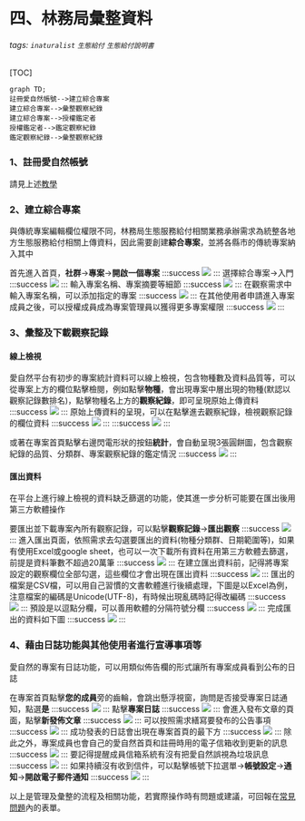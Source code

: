 # 四、林務局彙整資料
###### tags: `inaturalist` `生態給付` `生態給付說明書`

[TOC]
``` mermaid
graph TD;
註冊愛自然帳號-->建立綜合專案
建立綜合專案-->彙整觀察紀錄
建立綜合專案-->授權鑑定者
授權鑑定者-->鑑定觀察紀錄
鑑定觀察紀錄-->彙整觀察紀錄

```
### 1、註冊愛自然帳號
請見上述[教學](/_wcnc1AnSuiCsNq5evIrgA)

### 2、建立綜合專案

與傳統專案編輯欄位權限不同，林務局生態服務給付相關業務承辦需求為統整各地方生態服務給付相關上傳資料，因此需要創建**綜合專案**，並將各縣市的傳統專案納入其中

首先進入首頁，**社群**->**專案**->**開啟一個專案**
:::success
![](https://i.imgur.com/tdJ0gnc.png)
:::
選擇綜合專案->入門
:::success
![](https://i.imgur.com/VgIeWrN.png)
:::
輸入專案名稱、專案摘要等細節
:::success
![](https://i.imgur.com/mu5c9os.png)
:::
在觀察需求中輸入專案名稱，可以添加指定的專案
:::success
![](https://i.imgur.com/6cfO5Kd.png)
:::
在其他使用者申請進入專案成員之後，可以授權成員成為專案管理員以獲得更多專案權限
:::success
![](https://i.imgur.com/GoHpw69.png)
:::
### 3、彙整及下載觀察記錄
#### 線上檢視
愛自然平台有初步的專案統計資料可以線上檢視，包含物種數及資料品質等，可以從專案上方的欄位點擊檢閱，例如點擊**物種**，會出現專案中層出現的物種(默認以觀察記錄數排名)，點擊物種名上方的**觀察紀錄**，即可呈現原始上傳資料
:::success
![](https://i.imgur.com/7kSSWe0.jpg)
:::
原始上傳資料的呈現，可以在點擊進去觀察紀錄，檢視觀察記錄的欄位資料
:::success
![](https://i.imgur.com/popMsr8.jpg)
:::
:::success
![](https://i.imgur.com/dN8s6Yb.png)
:::

或著在專案首頁點擊右邊閃電形狀的按鈕**統計**，會自動呈現3張圓餅圖，包含觀察紀錄的品質、分類群、專案觀察紀錄的鑑定情況
:::success
![](https://i.imgur.com/IXZjV1O.png)
:::

#### 匯出資料
在平台上進行線上檢視的資料缺乏篩選的功能，使其進一步分析可能要在匯出後用第三方軟體操作

要匯出並下載專案內所有觀察記錄，可以點擊**觀察記錄**->**匯出觀察**
:::success
![](https://i.imgur.com/FzxbYd7.png)
:::
進入匯出頁面，依照需求去勾選要匯出的資料(物種分類群、日期範圍等)，如果有使用Excel或google sheet，也可以一次下載所有資料在用第三方軟體去篩選，前提是資料筆數不超過20萬筆
:::success
![](https://i.imgur.com/Ug0BinZ.png)
:::
在建立匯出資料前，記得將專案設定的觀察欄位全部勾選，這些欄位才會出現在匯出資料
:::success
![](https://i.imgur.com/zcwk0FE.png)
:::
匯出的檔案是CSV檔，可以用自己習慣的文書軟體進行後續處理，下圖是以Excel為例，注意檔案的編碼是Unicode(UTF-8)，有時候出現亂碼時記得改編碼
:::success
![](https://i.imgur.com/8Ctulfs.png)
:::
預設是以逗點分欄，可以善用軟體的分隔符號分欄
:::success
![](https://i.imgur.com/5gwxN57.png)
:::
完成匯出的資料如下圖
:::success
![](https://i.imgur.com/Lvzd8lJ.png)
:::


### 4、藉由日誌功能與其他使用者進行宣導事項等
愛自然的專案有日誌功能，可以用類似佈告欄的形式讓所有專案成員看到公布的日誌

在專案首頁點擊**您的成員**旁的齒輪，會跳出懸浮視窗，詢問是否接受專案日誌通知，點選**是**
:::success
![](https://i.imgur.com/JU0WGhz.png)
:::
點擊**專案日誌**
:::success
![](https://i.imgur.com/bsyZo2s.png)
:::
會進入發布文章的頁面，點擊**新發佈文章**
:::success
![](https://i.imgur.com/CwlKE5a.png)
:::
可以按照需求繕寫要發布的公告事項
:::success
![](https://i.imgur.com/hz8fVsI.png)
:::
成功發表的日誌會出現在專案首頁的最下方
:::success
![](https://i.imgur.com/ZiBLfbX.png)
:::
除此之外，專案成員也會自己的愛自然首頁和註冊時用的電子信箱收到更新的訊息
:::success
![](https://i.imgur.com/Z2iMqMp.png)
:::
要記得提醒成員信箱系統有沒有把愛自然誤視為垃圾訊息
:::success
![](https://i.imgur.com/We2Ormn.png)
:::
如果持續沒有收到信件，可以點擊帳號下拉選單->**帳號設定**->**通知**->**開啟電子郵件通知**
:::success
![](https://i.imgur.com/VVhXu4D.png)
:::

以上是管理及彙整的流程及相關功能，若實際操作時有問題或建議，可回報在[常見問題](/WPaPxwD5QL2NQw8diofCCQ)內的表單。
